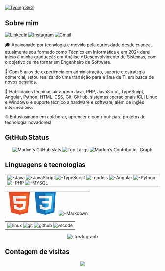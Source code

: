 
[![Typing SVG](https://readme-typing-svg.herokuapp.com/?color=9745F5&size=35&center=true&vCenter=true&width=1000&lines=Olá!+Meu+nome+é+Marlon;Bem+vindo(a)+ao+meu+GitHub!:%29)](https://git.io/typing-svg)

## Sobre mim
[![LinkedIn](https://img.shields.io/badge/linkedin-000?style=for-the-badge&logo=linkedin&logoColor=blue)](https://www.linkedin.com/in/marlonprado04/)
[![Instagram](https://img.shields.io/badge/Instagram-000?style=for-the-badge&logo=instagram)](https://www.instagram.com/marlon_prado04/) 
[![Gmail](https://img.shields.io/badge/Gmail-000?style=for-the-badge&logo=gmail)](mailto:marlonprado04@gmail.com)

🎓 Apaixonado por tecnologia e movido pela curiosidade desde criança, atualmente sou formado como Técnico em Informática e em 2024 darei início à minha graduação em Análise e Desenvolvimento de Sistemas, com o objetivo de me tornar um Engenheiro de Software.

💼 Com 5 anos de experiência em administração, suporte e estratégia comercial, estou realizando uma transição para a área de TI em busca de novos desafios.

🚀 Habilidades técnicas abrangem Java, PHP, JavaScript, TypeScript, Angular, Python, HTML, CSS, Git, GitHub, sistemas operacionais (CLI Linux e Windows) e suporte técnico a hardware e software, além de inglês intermediário.

🌐 Entusiasmado em colaborar, aprender e contribuir para projetos de tecnologia inovadores!

## GitHub Status


<div align="center">

  <img src="https://github-readme-stats.vercel.app/api?username=marlonprado04&show_icons=true&theme=midnight-purple" alt="Marlon's GitHub stats">
  <img src="https://github-readme-stats.vercel.app/api/top-langs/?username=marlonprado04&layout=compact&theme=midnight-purple" alt="Top Langs">
  <img src="https://github-readme-activity-graph.vercel.app/graph?username=marlonprado04&bg_color=0d1117&color=6695b2&line=ffffff&point=9745F5&area=true&hide_border=true&title_color=9745F5&radius=7" alt="Marlon's Contribution Graph" href="https://github.com/ashutosh00710/github-readme-activity-graph">
</div>

## Linguagens e tecnologias




<table border=0>
    <tr>
        <td>
          <img alt="-Java" height="75" width="80" src="https://cdn.jsdelivr.net/gh/devicons/devicon/icons/java/java-original.svg" />
          <img alt="-JavaScript" height="75" width="80" src="https://cdn.jsdelivr.net/gh/devicons/devicon/icons/javascript/javascript-original.svg"/>
          <img alt="-TypeScript" height="75" width="80" src="https://cdn.jsdelivr.net/gh/devicons/devicon/icons/typescript/typescript-original.svg" />
          <img alt="-nodejs" height="75" width="80" src="https://cdn.jsdelivr.net/gh/devicons/devicon/icons/nodejs/nodejs-original-wordmark.svg" />
          <img alt="-Angular" height="75" width="80" src="https://cdn.jsdelivr.net/gh/devicons/devicon/icons/angularjs/angularjs-plain.svg" />
          <img alt="-Python" height="75" width="80" src="https://cdn.jsdelivr.net/gh/devicons/devicon/icons/python/python-original.svg" />
          <img alt="-PHP" height="75" width="80" src="https://cdn.jsdelivr.net/gh/devicons/devicon/icons/php/php-plain.svg" />
          <img alt="-MYSQL" height="75" width="80" src="https://cdn.jsdelivr.net/gh/devicons/devicon/icons/mysql/mysql-original-wordmark.svg" />        
        </td>
    </tr>    
  </table>

  <table>
    <tr>
       <td align="center">
          <img alt="-HTML5" height="75" width="80" src="https://raw.githubusercontent.com/devicons/devicon/master/icons/html5/html5-original.svg">
          <img alt="-CSS3" height="75" width="80" src="https://raw.githubusercontent.com/devicons/devicon/master/icons/css3/css3-original.svg">
          <img alt="-Markdown" height="75" width="80" src="https://cdn.jsdelivr.net/gh/devicons/devicon/icons/markdown/markdown-original.svg" />
        </td>
    </tr>
  </table>

  <table>
    <tr>
       <td align="center">
          <img align="center" alt="linux" height="75" width="80" src="https://cdn.jsdelivr.net/gh/devicons/devicon/icons/linux/linux-original.svg" />
          <img align="center" alt="git" height="75" width="80" src="https://cdn.jsdelivr.net/gh/devicons/devicon/icons/git/git-original.svg" />
          <img align="center" alt="github" height="75" width="80" src="https://cdn.jsdelivr.net/gh/devicons/devicon/icons/github/github-original.svg" />
          <img align="center" alt="vscode" height="75" width="80" src="https://cdn.jsdelivr.net/gh/devicons/devicon/icons/vscode/vscode-original.svg" />
        </td>
    </tr>
  </table>

<div align="center">
 
</div>

<div align="center">
  <img src="https://streak-stats.demolab.com?user=marlonprado04&locale=en&mode=daily&theme=dark&hide_border=false&border_radius=5" height="175" alt="streak graph"  />
</div>

## Contagem de visitas
<div align="center">
  <img src="https://profile-counter.glitch.me/marlonprado04/count.svg?"  />
</div>
